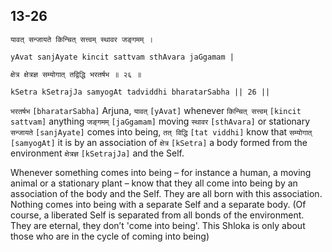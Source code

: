 ## 13-26


```shloka-sa
यावत् सन्जायते किन्चित् सत्त्वम् स्थावर जङ्गमम् ।
```
```shloka-sa-hk
yAvat sanjAyate kincit sattvam sthAvara jaGgamam |
```
```shloka-sa
क्षेत्र क्षेत्रज्ञ सम्योगात् तद्विद्धि भरतर्षभ ॥ २६ ॥
```
```shloka-sa-hk
kSetra kSetrajJa samyogAt tadviddhi bharatarSabha || 26 ||
```

`भरतर्षभ` `[bharatarSabha]` Arjuna, `यावत्` `[yAvat]` whenever `किन्चित् सत्त्वम्` `[kincit sattvam]` anything `जङ्गमम्` `[jaGgamam]` moving `स्थावर` `[sthAvara]` or stationary `सन्जायते` `[sanjAyate]` comes into being, `तत् विद्धि` `[tat viddhi]` know that `सम्योगात्` `[samyogAt]` it is by an association of `क्षेत्र` `[kSetra]` a body formed from the environment `क्षेत्रज्ञ` `[kSetrajJa]` and the Self.

Whenever something comes into being – for instance a human, a moving animal or a stationary plant – know that they all come into being by an association of the body and the Self. They are all born with this association. Nothing comes into being with a separate Self and a separate body.
(Of course, a liberated Self is separated from all bonds of the environment. They are eternal, they don’t 'come into being'. This Shloka is only about those who are in the cycle of coming into being)

